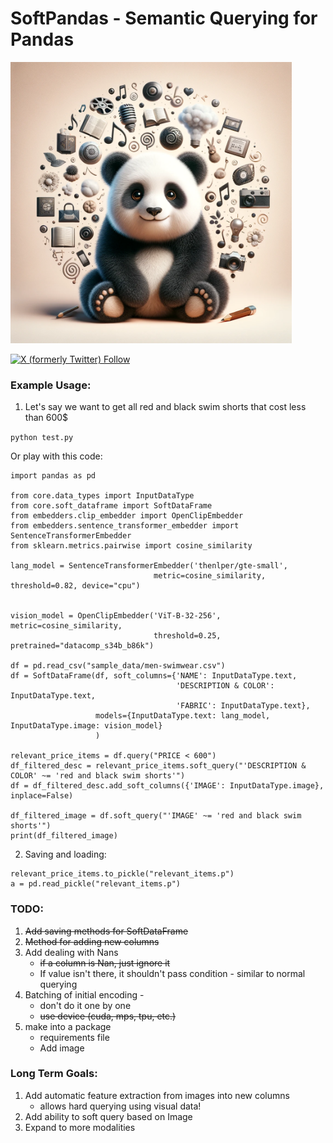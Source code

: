 # SoftPandas - Semantic Querying for Pandas


<img src="soft_panda_logo.png" alt="SoftPandas" title="Logo" width="450">

[//]: # (![GitHub Repo stars]&#40;https://img.shields.io/github/stars/idobenshaul10/SoftPandas?style=social&#41;)
[![X (formerly Twitter) Follow](https://img.shields.io/twitter/follow/ml_norms)](https://twitter.com/ml_norms)

### Example Usage:
1. Let's say we want to get all red and black swim shorts that cost less than 600$

```python test.py```

Or play with this code:
```commandline
import pandas as pd

from core.data_types import InputDataType
from core.soft_dataframe import SoftDataFrame
from embedders.clip_embedder import OpenClipEmbedder
from embedders.sentence_transformer_embedder import SentenceTransformerEmbedder
from sklearn.metrics.pairwise import cosine_similarity

lang_model = SentenceTransformerEmbedder('thenlper/gte-small',
                                metric=cosine_similarity, threshold=0.82, device="cpu")


vision_model = OpenClipEmbedder('ViT-B-32-256', metric=cosine_similarity,
                                threshold=0.25, pretrained="datacomp_s34b_b86k")

df = pd.read_csv("sample_data/men-swimwear.csv")
df = SoftDataFrame(df, soft_columns={'NAME': InputDataType.text,
                                     'DESCRIPTION & COLOR': InputDataType.text,
                                     'FABRIC': InputDataType.text},
                   models={InputDataType.text: lang_model, InputDataType.image: vision_model}
                   )

relevant_price_items = df.query("PRICE < 600")
df_filtered_desc = relevant_price_items.soft_query("'DESCRIPTION & COLOR' ~= 'red and black swim shorts'")
df = df_filtered_desc.add_soft_columns({'IMAGE': InputDataType.image}, inplace=False)

df_filtered_image = df.soft_query("'IMAGE' ~= 'red and black swim shorts'")
print(df_filtered_image)
```
2. Saving and loading:
```commandline
relevant_price_items.to_pickle("relevant_items.p")
a = pd.read_pickle("relevant_items.p")
```


### TODO:
1. ~~Add saving methods for SoftDataFrame~~
2. ~~Method for adding new columns~~
3. Add dealing with Nans
   - ~~if a column is Nan, just ignore it~~
   - If value isn't there, it shouldn't pass condition - similar to normal querying
4. Batching of initial encoding - 
   - don't do it one by one
   - ~~use device (cuda, mps, tpu, etc.)~~
5. make into a package
   - requirements file
   - Add image
   
### Long Term Goals:
1. Add automatic feature extraction from images into new columns
   - allows hard querying using visual data!
2. Add ability to soft query based on Image
3. Expand to more modalities